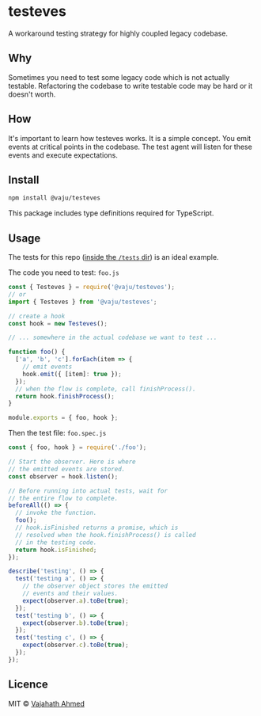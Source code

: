 # testeves

A workaround testing strategy for highly coupled legacy codebase.

## Why

Sometimes you need to test some legacy code which is not actually testable. Refactoring the codebase to write testable code may be hard or it doesn't worth.

## How

It's important to learn how testeves works. It is a simple concept.
You emit events at critical points in the codebase. The test agent will listen for these events and execute expectations.

## Install

```sh
npm install @vaju/testeves
```

This package includes type definitions required for TypeScript.

## Usage

The tests for this repo ([inside the `/tests` dir](https://github.com/vajahath/testeves/tree/master/tests)) is an ideal example.

The code you need to test: `foo.js`

```js
const { Testeves } = require('@vaju/testeves');
// or
import { Testeves } from '@vaju/testeves';

// create a hook
const hook = new Testeves();

// ... somewhere in the actual codebase we want to test ...

function foo() {
  ['a', 'b', 'c'].forEach(item => {
    // emit events
    hook.emit({ [item]: true });
  });
  // when the flow is complete, call finishProcess().
  return hook.finishProcess();
}

module.exports = { foo, hook };
```

Then the test file: `foo.spec.js`

```js
const { foo, hook } = require('./foo');

// Start the observer. Here is where
// the emitted events are stored.
const observer = hook.listen();

// Before running into actual tests, wait for
// the entire flow to complete.
beforeAll(() => {
  // invoke the function.
  foo();
  // hook.isFinished returns a promise, which is
  // resolved when the hook.finishProcess() is called
  // in the testing code.
  return hook.isFinished;
});

describe('testing', () => {
  test('testing a', () => {
    // the observer object stores the emitted
    // events and their values.
    expect(observer.a).toBe(true);
  });
  test('testing b', () => {
    expect(observer.b).toBe(true);
  });
  test('testing c', () => {
    expect(observer.c).toBe(true);
  });
});
```

## Licence

MIT &copy; [Vajahath Ahmed](https://twitter.com/vajahath7)
